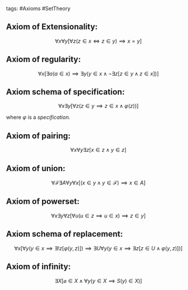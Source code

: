 tags: #Axioms #SetTheory

## Axiom of Extensionality:

$$ \forall x \forall y[\forall z (z\in x \iff z\in y) \implies x = y] $$

## Axiom of regularity:

$$ \forall x[\exists a (a \in x)\implies \exists y(y \in x \land \lnot\exists
z[z \in y \land z\in x])] $$

## Axiom schema of specification:

$$ \forall x \exists y [\forall z (z \in y \implies z\in x \land \varphi(z))] $$

where $\varphi$ is a _specification._

## Axiom of pairing:

$$ \forall x\forall y\exists z [x\in z \land y\in z] $$

## Axiom of union:

$$ \forall\mathcal{F}\exists 
A\forall y\forall x[(x\in y\land y\in \mathcal{F})\implies x\in A] $$

## Axiom of powerset:

$$ \forall x \exists y \forall z[\forall u(u \in z \implies u \in x)\implies z\in y] $$

## Axiom schema of replacement:

$$ \forall x[\forall y (y \in x \implies \exists! z[\varphi(y,z)])\implies \exists U\forall y(y\in x \implies \exists z[z\in U \land \varphi(y,z)])] $$

## Axiom of infinity:

$$ \exists X[\varnothing \in X \land \forall y (y\in X \implies S(y) \in X)] $$